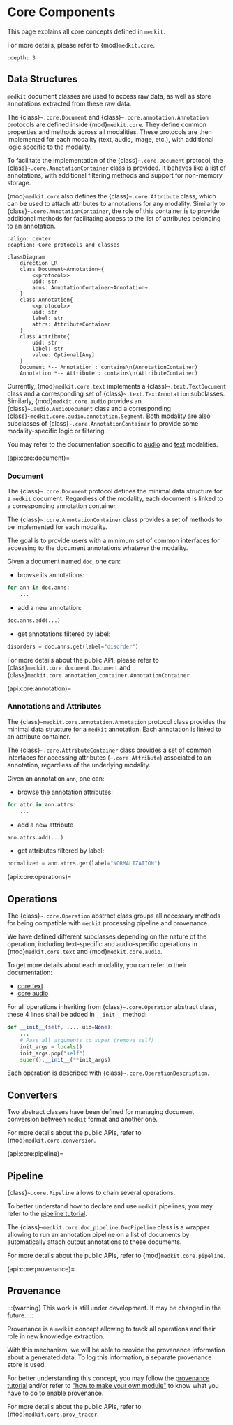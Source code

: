 # Core Components

This page explains all core concepts defined in `medkit`.

For more details, please refer to {mod}`medkit.core`.

```{contents} Table of Contents
:depth: 3
```

## Data Structures

`medkit` document classes are used to access raw data,
as well as store annotations extracted from these raw data.

The {class}`~.core.Document` and {class}`~.core.annotation.Annotation` protocols
are defined inside {mod}`medkit.core`.
They define common properties and methods across all modalities.
These protocols are then implemented for each modality (text, audio, image, etc.),
with additional logic specific to the modality.

To facilitate the implementation of the {class}`~.core.Document` protocol,
the {class}`~.core.AnnotationContainer` class is provided.
It behaves like a list of annotations, with additional filtering methods
and support for non-memory storage.

{mod}`medkit.core` also defines the {class}`~.core.Attribute` class,
which can be used to attach attributes to annotations for any modality.
Similarly to {class}`~.core.AnnotationContainer`, the role of this container is
to provide additional methods for facilitating access to the list of attributes
belonging to an annotation.

```{mermaid}
:align: center
:caption: Core protocols and classes

classDiagram
    direction LR
    class Document~Annotation~{
        <<protocol>>
        uid: str
        anns: AnnotationContainer~Annotation~
    }
    class Annotation{
        <<protocol>>
        uid: str
        label: str
        attrs: AttributeContainer
    }
    class Attribute{
        uid: str
        label: str
        value: Optional[Any]
    }
    Document *-- Annotation : contains\n(AnnotationContainer)
    Annotation *-- Attribute : contains\n(AttributeContainer)
```

Currently, {mod}`medkit.core.text` implements a {class}`~.text.TextDocument` class
and a corresponding set of {class}`~.text.TextAnnotation` subclasses.
Similarly, {mod}`medkit.core.audio` provides an {class}`~.audio.AudioDocument` class
and a corresponding {class}`~medkit.core.audio.annotation.Segment`.
Both modality are also subclasses of {class}`~.core.AnnotationContainer`
to provide some modality-specific logic or filtering.

You may refer to the documentation specific to [audio](core_audio.md) and [text](core_text.md) modalities.

(api:core:document)=
### Document

The {class}`~.core.Document` protocol defines the minimal data structure for a `medkit` document.
Regardless of the modality, each document is linked to a corresponding annotation container.

The {class}`~.core.AnnotationContainer` class provides a set of methods to be implemented for each modality.

The goal is to provide users with a minimum set of common interfaces
for accessing to the document annotations whatever the modality.

Given a document named `doc`, one can:

- browse its annotations:

```python
for ann in doc.anns:
    ...
```

- add a new annotation:

```python
doc.anns.add(...)
```

- get annotations filtered by label:

```python
disorders = doc.anns.get(label="disorder")
```

For more details about the public API, please refer to {class}`medkit.core.document.Document`
and {class}`medkit.core.annotation_container.AnnotationContainer`.

(api:core:annotation)=
### Annotations and Attributes

The {class}`~medkit.core.annotation.Annotation` protocol class provides the minimal data structure
for a `medkit` annotation. Each annotation is linked to an attribute container.

The {class}`~.core.AttributeContainer` class provides a set of common interfaces
for accessing attributes (`~.core.Attribute`) associated to an annotation,
regardless of the underlying modality.

Given an annotation `ann`, one can:

- browse the annotation attributes:

```python
for attr in ann.attrs:
    ...
```

- add a new attribute

```python
ann.attrs.add(...)
```

- get attributes filtered by label:

```python
normalized = ann.attrs.get(label="NORMALIZATION")
```

(api:core:operations)=
## Operations

The {class}`~.core.Operation` abstract class groups all necessary methods for
being compatible with `medkit` processing pipeline and provenance.

We have defined different subclasses depending on the nature of the operation,
including text-specific and audio-specific operations in {mod}`medkit.core.text`
and {mod}`medkit.core.audio`.

To get more details about each modality, you can refer to their documentation:
* [core text](core_text.md)
* [core audio](core_audio.md)

For all operations inheriting from {class}`~.core.Operation` abstract class,
these 4 lines shall be added in `__init__` method:

```python
def __init__(self, ..., uid=None):
    ...
    # Pass all arguments to super (remove self)
    init_args = locals()
    init_args.pop("self")
    super().__init__(**init_args)
```

Each operation is described with {class}`~.core.OperationDescription`.

## Converters

Two abstract classes have been defined for managing document conversion
between `medkit` format and another one.

For more details about the public APIs, refer to {mod}`medkit.core.conversion`.

(api:core:pipeline)=
## Pipeline

{class}`~.core.Pipeline` allows to chain several operations.

To better understand how to declare and use `medkit` pipelines, you may refer
to the [pipeline tutorial](../user_guide/pipeline).

The {class}`~medkit.core.doc_pipeline.DocPipeline` class is a wrapper allowing
to run an annotation pipeline on a list of documents by automatically attach
output annotations to these documents.

For more details about the public APIs, refer to {mod}`medkit.core.pipeline`.

(api:core:provenance)=
## Provenance

:::{warning}
This work is still under development. It may be changed in the future.
:::

Provenance is a `medkit` concept allowing to track all operations and
their role in new knowledge extraction.

With this mechanism, we will be able to provide the provenance information
about a generated data. To log this information, a separate provenance
store is used.

For better understanding this concept, you may follow the
[provenance tutorial](../user_guide/provenance) and/or refer to
["how to make your own module"](../user_guide/module) to know what you have to
do to enable provenance.

For more details about the public APIs, refer to {mod}`medkit.core.prov_tracer`.
